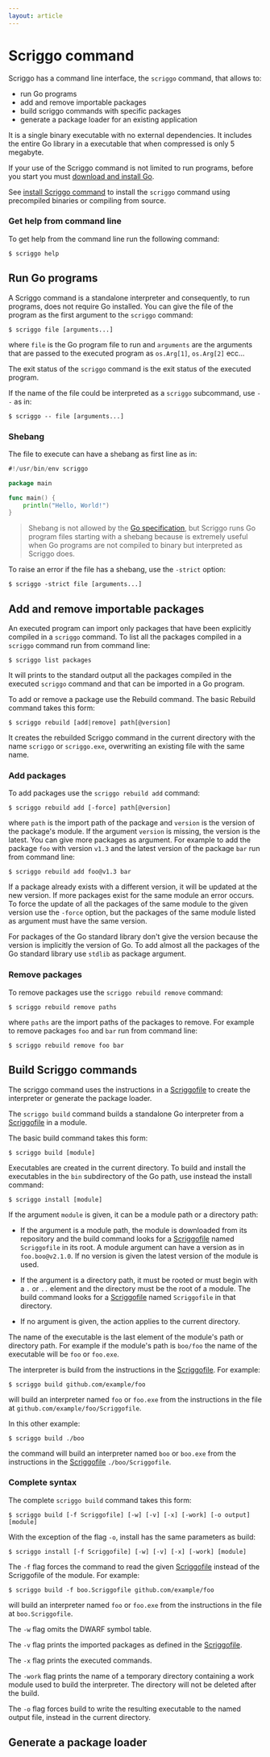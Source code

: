 ```yaml
---
layout: article
---
```

# Scriggo command

Scriggo has a command line interface, the `scriggo` command, that allows to:

* run Go programs
* add and remove importable packages
* build scriggo commands with specific packages
* generate a package loader for an existing application

It is a single binary executable with no external dependencies. It includes the entire Go library in a executable that when compressed is only 5 megabyte.

If your use of the Scriggo command is not limited to run programs, before you start you must <a href="https://golang.org/dl/">download and install Go</a>.

See <a href="/doc/install">install Scriggo command</a> to install the `scriggo` command using precompiled binaries or compiling from source.

### Get help from command line

To get help from the command line run the following command:

```
$ scriggo help
```

## Run Go programs

A Scriggo command is a standalone interpreter and consequently, to run programs, does not require Go installed. You can give the
file of the program as the first argument to the `scriggo` command: 

```
$ scriggo file [arguments...]
```

where `file` is the Go program file to run and `arguments` are the arguments that are passed to the executed program as
`os.Arg[1]`, `os.Arg[2]` ecc... 

The exit status of the `scriggo` command is the exit status of the executed program.

If the name of the file could be interpreted as a `scriggo` subcommand, use `--` as in:

```
$ scriggo -- file [arguments...]
```

### Shebang

The file to execute can have a shebang as first line as in:

```go
#!/usr/bin/env scriggo

package main

func main() {
    println("Hello, World!")    
}
```

<blockquote>
  <p>Shebang is not allowed by the <a href="https://golang.org/ref/spec">Go specification</a>,
  but Scriggo runs Go program files starting with a shebang because is extremely
  useful when Go programs are not compiled to binary but interpreted as Scriggo does.</p>
</blockquote>  

To raise an error if the file has a shebang, use the <span style="white-space:nowrap">`-strict`</span> option:

```
$ scriggo -strict file [arguments...]
```

## Add and remove importable packages

An executed program can import only packages that have been explicitly compiled in a `scriggo` command. To list all the
packages compiled in a `scriggo` command run from command line:

```
$ scriggo list packages
```

It will prints to the standard output all the packages compiled in the executed `scriggo` command and that can be imported in a Go program.

To add or remove a package use the Rebuild command. The basic Rebuild command takes this form:

```
$ scriggo rebuild [add|remove] path[@version]
```

It creates the rebuilded Scriggo command in the current directory with the name `scriggo` or `scriggo.exe`, overwriting
an existing file with the same name.

### Add packages

To add packages use the `scriggo rebuild add` command:

```
$ scriggo rebuild add [-force] path[@version]
```

where `path` is the import path of the package and `version` is the version of the package's module. If the argument
`version` is missing, the version is the latest. You can give more packages as argument. For example to add the package
`foo` with version `v1.3` and the latest version of the package `bar` run from command line:
 
```
$ scriggo rebuild add foo@v1.3 bar
```

If a package already exists with a different version, it will be updated at the new version. If more packages exist
for the same module an error occurs. To force the update of all the packages of the same module to the given version use
the `-force` option, but the packages of the same module listed as argument must have the same version.

For packages of the Go standard library don't give the version because the version is implicitly the version of Go.
To add almost all the packages of the Go standard library use `stdlib` as package argument. 

### Remove packages

To remove packages use the `scriggo rebuild remove` command:

```
$ scriggo rebuild remove paths
```

where `paths` are the import paths of the packages to remove. For example to remove packages `foo` and `bar` run from command line:

```
$ scriggo rebuild remove foo bar
```

## Build Scriggo commands

The scriggo command uses the instructions in a [Scriggofile](scriggofile) to create the interpreter or generate the package loader.

The `scriggo build` command builds a standalone Go interpreter from a [Scriggofile](scriggofile) in a module.

The basic build command takes this form:

```
$ scriggo build [module]
```

Executables are created in the current directory. To build and install the executables in
the `bin` subdirectory of the Go path, use instead the install command:
 
```
$ scriggo install [module]
```

If the argument `module` is given, it can be a module path or a directory path:

* If the argument is a module path, the module is downloaded from its repository
and the build command looks for a [Scriggofile](scriggofile) named `Scriggofile` in its root.
A module argument can have a version as in `foo.boo@v2.1.0`. If no version is
given the latest version of the module is used.

* If the argument is a directory path, it must be rooted or must begin with
a `.` or `..` element and the directory must be the root of a module. The build
command looks for a [Scriggofile](scriggofile) named `Scriggofile` in that directory.

* If no argument is given, the action applies to the current directory.

The name of the executable is the last element of the module's path or
directory path. For example if the module's path is `boo/foo` the name of the
executable will be `foo` or `foo.exe`.

The interpreter is build from the instructions in the [Scriggofile](scriggofile). For example:

```
$ scriggo build github.com/example/foo
```

will build an interpreter named `foo` or `foo.exe` from the instructions in
the file at `github.com/example/foo/Scriggofile`.

In this other example:

```
$ scriggo build ./boo
```

the command will build an interpreter named `boo` or `boo.exe` from the
instructions in the [Scriggofile](scriggofile) `./boo/Scriggofile`.

### Complete syntax

The complete `scriggo build` command takes this form:

```
$ scriggo build [-f Scriggofile] [-w] [-v] [-x] [-work] [-o output] [module] 
```

With the exception of the flag `-o`, install has the same parameters as build:

```
$ scriggo install [-f Scriggofile] [-w] [-v] [-x] [-work] [module] 
```

The `-f` flag forces the command to read the given [Scriggofile](scriggofile) instead of the
Scriggofile of the module. For example:

```
$ scriggo build -f boo.Scriggofile github.com/example/foo
```

will build an interpreter named `foo` or `foo.exe` from the instructions in the file at `boo.Scriggofile`.

The `-w` flag omits the DWARF symbol table.

The `-v` flag prints the imported packages as defined in the [Scriggofile](scriggofile).

The `-x` flag prints the executed commands.

The `-work` flag prints the name of a temporary directory containing a work
module used to build the interpreter. The directory will not be deleted
after the build.

The `-o` flag forces build to write the resulting executable to the named output
file, instead in the current directory.

## Generate a package loader

